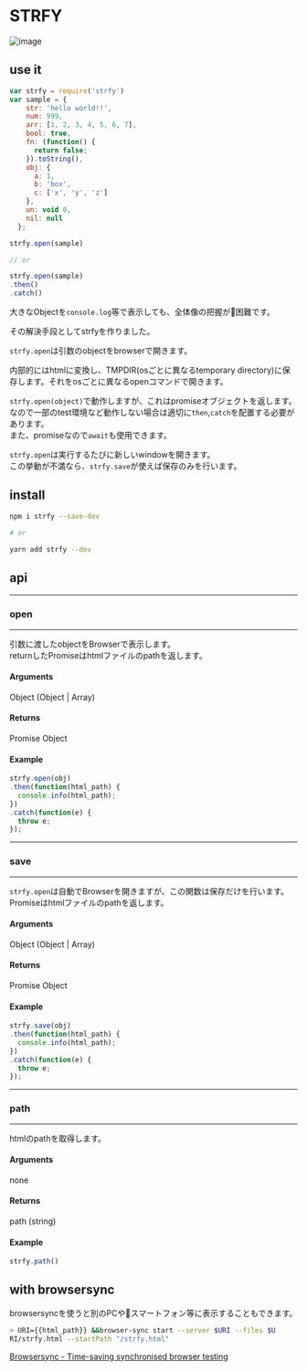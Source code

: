 # STRFY

![image](https://user-images.githubusercontent.com/9634573/46605903-107b7900-cb36-11e8-95fc-e232b2862cdd.png)

## use it

```js
var strfy = require('strfy')
var sample = {
    str: 'hello world!!',
    num: 999,
    arr: [1, 2, 3, 4, 5, 6, 7],
    bool: true,
    fn: (function() {
      return false;
    }).toString(),
    obj: {
      a: 1,
      b: 'box',
      c: ['x', 'y', 'z']
    },
    un: void 0,
    nil: null
  };

strfy.open(sample)

// or

strfy.open(sample)
.then()
.catch()
```

  
大きなObjectを`console.log`等で表示しても、全体像の把握が困難です。

その解決手段としてstrfyを作りました。


`strfy.open`は引数のobjectをbrowserで開きます。

内部的にはhtmlに変換し、TMPDIR(osごとに異なるtemporary directory)に保存します。それをosごとに異なるopenコマンドで開きます。

`strfy.open(object)`で動作しますが、これはpromiseオブジェクトを返します。  
なので一部のtest環境など動作しない場合は適切に`then`,`catch`を配置する必要があります。  
また、promiseなので`await`も使用できます。

`strfy.open`は実行するたびに新しいwindowを開きます。  
この挙動が不満なら、`strfy.save`が使えば保存のみを行います。

## install

```sh
npm i strfy --save-dev

# or

yarn add strfy --dev
```

## api

---
### open
---

引数に渡したobjectをBrowserで表示します。  
returnしたPromiseはhtmlファイルのpathを返します。
#### Arguments
Object (Object | Array)

#### Returns
Promise Object

#### Example

```js
strfy.open(obj)
.then(function(html_path) {
  console.info(html_path);
})
.catch(function(e) {
  throw e;
});
```
---
### save
---

`strfy.open`は自動でBrowserを開きますが、この関数は保存だけを行います。  
Promiseはhtmlファイルのpathを返します。
#### Arguments
Object (Object | Array)

#### Returns
Promise Object

#### Example

```js
strfy.save(obj)
.then(function(html_path) {
  console.info(html_path);
})
.catch(function(e) {
  throw e;
});
```
---
### path
---

htmlのpathを取得します。
#### Arguments
none

#### Returns
path (string)

#### Example

```js
strfy.path()
```

## with browsersync

browsersyncを使うと別のPCやスマートフォン等に表示することもできます。

```sh
> URI={{html_path}} &&browser-sync start --server $URI --files $U
RI/strfy.html --startPath "/strfy.html"
```

[Browsersync \- Time\-saving synchronised browser testing](https://browsersync.io/)